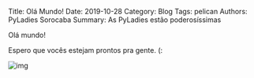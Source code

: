 Title: Olá Mundo!
Date: 2019-10-28
Category: Blog
Tags: pelican
Authors: PyLadies Sorocaba
Summary: As PyLadies estão poderosíssimas

Olá mundo!

Espero que vocês estejam prontos pra gente. (:

![img]({static}/images/hacker_girl.gif)
